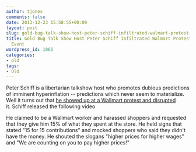 ```yaml
---
author: tjones
comments: false
date: 2013-12-23 15:58:55+00:00
layout: post
slug: gold-bug-talk-show-host-peter-schiff-infiltrated-walmart-protest-disrupt-event-2
title: Gold Bug Talk Show Host Peter Schiff Infiltrated Walmart Protest to Disrupt
  Event
wordpress_id: 1065
categories:
- old
tags:
- Old
---
```


Peter Schiff is a libertarian talkshow host who promotes dubious predictions of imminent hyperinflation -- predictions which never seem to materialize. Well it turns out that [he showed up at a Wallmart protest and disrupted](http://www.dailykos.com/story/2013/12/21/1264469/-Millionaire-Oligarch-Poses-as-Walmart-Protestor-Harrasses-Shoppers-to-Discredit-Mock-Employees) it. Schiff released the following video  







He claimed to be a Wallmart worker and harassed shoppers and requested that they give him 15% of what they spent at the store. He held signs that stated "15 for 15 contributions" and mocked shoppers who said they didn't have the money. He shouted the slogans "higher prices for higher wages" and "We are counting on you to pay higher prices!"
